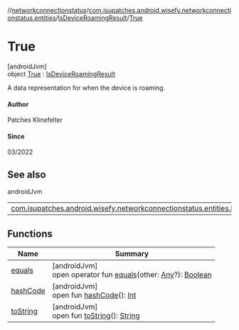 //[networkconnectionstatus](../../../../index.md)/[com.isupatches.android.wisefy.networkconnectionstatus.entities](../../index.md)/[IsDeviceRoamingResult](../index.md)/[True](index.md)

# True

[androidJvm]\
object [True](index.md) : [IsDeviceRoamingResult](../index.md)

A data representation for when the device is roaming.

#### Author

Patches Klinefelter

#### Since

03/2022

## See also

androidJvm

| | |
|---|---|
| [com.isupatches.android.wisefy.networkconnectionstatus.entities.IsDeviceRoamingResult](../index.md) |  |

## Functions

| Name | Summary |
|---|---|
| [equals](../-false/index.md#585090901%2FFunctions%2F1246821712) | [androidJvm]<br>open operator fun [equals](../-false/index.md#585090901%2FFunctions%2F1246821712)(other: [Any](https://kotlinlang.org/api/latest/jvm/stdlib/kotlin/-any/index.html)?): [Boolean](https://kotlinlang.org/api/latest/jvm/stdlib/kotlin/-boolean/index.html) |
| [hashCode](../-false/index.md#1794629105%2FFunctions%2F1246821712) | [androidJvm]<br>open fun [hashCode](../-false/index.md#1794629105%2FFunctions%2F1246821712)(): [Int](https://kotlinlang.org/api/latest/jvm/stdlib/kotlin/-int/index.html) |
| [toString](../-false/index.md#1616463040%2FFunctions%2F1246821712) | [androidJvm]<br>open fun [toString](../-false/index.md#1616463040%2FFunctions%2F1246821712)(): [String](https://kotlinlang.org/api/latest/jvm/stdlib/kotlin/-string/index.html) |
